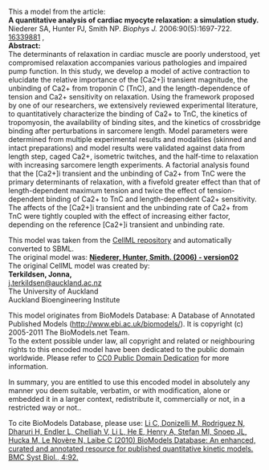 

This a model from the article:  
**A quantitative analysis of cardiac myocyte relaxation: a simulation study.**   
Niederer SA, Hunter PJ, Smith NP. _Biophys J._ 2006:90(5):1697-722.
[16339881](http://www.ncbi.nlm.nih.gov/pubmed/16339881) ,  
**Abstract:**   
The determinants of relaxation in cardiac muscle are poorly understood, yet
compromised relaxation accompanies various pathologies and impaired pump
function. In this study, we develop a model of active contraction to elucidate
the relative importance of the [Ca2+]i transient magnitude, the unbinding of
Ca2+ from troponin C (TnC), and the length-dependence of tension and Ca2+
sensitivity on relaxation. Using the framework proposed by one of our
researchers, we extensively reviewed experimental literature, to
quantitatively characterize the binding of Ca2+ to TnC, the kinetics of
tropomyosin, the availability of binding sites, and the kinetics of
crossbridge binding after perturbations in sarcomere length. Model parameters
were determined from multiple experimental results and modalities (skinned and
intact preparations) and model results were validated against data from length
step, caged Ca2+, isometric twitches, and the half-time to relaxation with
increasing sarcomere length experiments. A factorial analysis found that the
[Ca2+]i transient and the unbinding of Ca2+ from TnC were the primary
determinants of relaxation, with a fivefold greater effect than that of
length-dependent maximum tension and twice the effect of tension-dependent
binding of Ca2+ to TnC and length-dependent Ca2+ sensitivity. The affects of
the [Ca2+]i transient and the unbinding rate of Ca2+ from TnC were tightly
coupled with the effect of increasing either factor, depending on the
reference [Ca2+]i transient and unbinding rate.

This model was taken from the [CellML
repository](http://www.cellml.org/models) and automatically converted to SBML.  
The original model was: [ **Niederer, Hunter, Smith. (2006) - version02**
](http://www.cellml.org/models/niederer_hunter_smith_2006_version02)  
The original CellML model was created by:  
**Terkildsen, Jonna,**   
j.terkildsen@auckland.ac.nz  
The University of Auckland  
Auckland Bioengineering Institute  

This model originates from BioModels Database: A Database of Annotated
Published Models (http://www.ebi.ac.uk/biomodels/). It is copyright (c)
2005-2011 The BioModels.net Team.  
To the extent possible under law, all copyright and related or neighbouring
rights to this encoded model have been dedicated to the public domain
worldwide. Please refer to [CC0 Public Domain
Dedication](http://creativecommons.org/publicdomain/zero/1.0/) for more
information.

In summary, you are entitled to use this encoded model in absolutely any
manner you deem suitable, verbatim, or with modification, alone or embedded it
in a larger context, redistribute it, commercially or not, in a restricted way
or not..  
  
To cite BioModels Database, please use: [Li C, Donizelli M, Rodriguez N,
Dharuri H, Endler L, Chelliah V, Li L, He E, Henry A, Stefan MI, Snoep JL,
Hucka M, Le Novère N, Laibe C (2010) BioModels Database: An enhanced, curated
and annotated resource for published quantitative kinetic models. BMC Syst
Biol., 4:92.](http://www.ncbi.nlm.nih.gov/pubmed/20587024)

